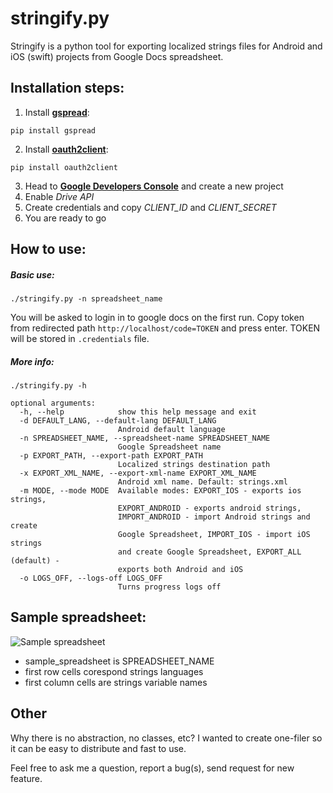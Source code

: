 # stringify.py

Stringify is a python tool for exporting localized strings files for Android and iOS (swift) projects from Google Docs spreadsheet.

## Installation steps:

1. Install [**gspread**](https://github.com/burnash/gspread):
```
pip install gspread
```

2. Install [**oauth2client**](https://github.com/google/oauth2client):
```
pip install oauth2client
```

3. Head to [**Google Developers Console**](https://console.developers.google.com/project) and create a new project
4. Enable _Drive API_
5. Create credentials and copy _CLIENT_ID_ and _CLIENT_SECRET_
6. You are ready to go

## How to use:
##### Basic use:
```
./stringify.py -n spreadsheet_name
```
You will be asked to login in to google docs on the first run. Copy token from redirected path ```http://localhost/code=TOKEN``` and press enter. TOKEN will be stored in ```.credentials``` file.


##### More info:
```
./stringify.py -h

optional arguments:
  -h, --help            show this help message and exit
  -d DEFAULT_LANG, --default-lang DEFAULT_LANG
                        Android default language
  -n SPREADSHEET_NAME, --spreadsheet-name SPREADSHEET_NAME
                        Google Spreadsheet name
  -p EXPORT_PATH, --export-path EXPORT_PATH
                        Localized strings destination path
  -x EXPORT_XML_NAME, --export-xml-name EXPORT_XML_NAME
                        Android xml name. Default: strings.xml
  -m MODE, --mode MODE  Available modes: EXPORT_IOS - exports ios strings,
                        EXPORT_ANDROID - exports android strings,
                        IMPORT_ANDROID - import Android strings and create
                        Google Spreadsheet, IMPORT_IOS - import iOS strings
                        and create Google Spreadsheet, EXPORT_ALL (default) -
                        exports both Android and iOS
  -o LOGS_OFF, --logs-off LOGS_OFF
                        Turns progress logs off

```

## Sample spreadsheet:

  ![Sample spreadsheet](http://i.imgur.com/R7GRFA2.png)

* sample_spreadsheet is SPREADSHEET_NAME
* first row cells corespond strings languages
* first column cells are strings variable names


## Other

Why there is no abstraction, no classes, etc? I wanted to create one-filer so it can be easy to distribute and fast to use.

Feel free to ask me a question, report a bug(s), send request for new feature.




